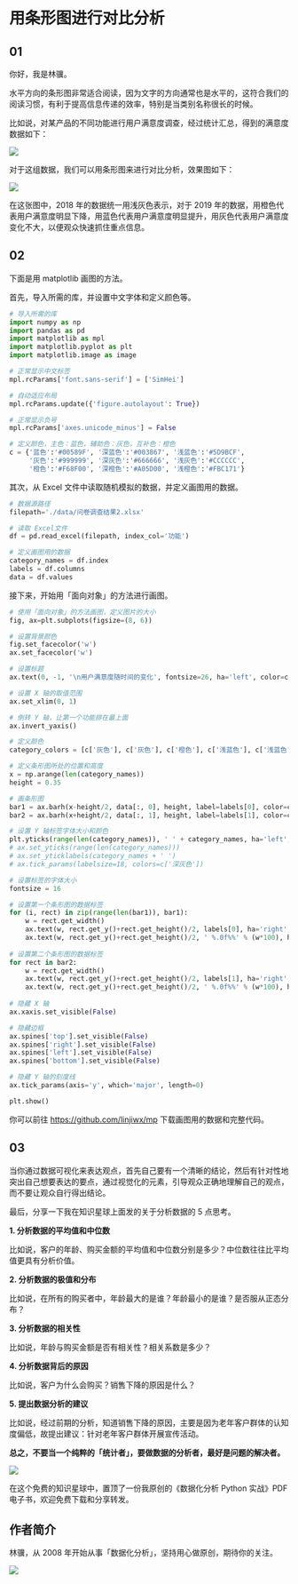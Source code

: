 #  用条形图进行对比分析

## 01

你好，我是林骥。

水平方向的条形图非常适合阅读，因为文字的方向通常也是水平的，这符合我们的阅读习惯，有利于提高信息传递的效率，特别是当类别名称很长的时候。

比如说，对某产品的不同功能进行用户满意度调查，经过统计汇总，得到的满意度数据如下：

![ ](https://tva1.sinaimg.cn/large/007S8ZIlgy1gf5vuscd6fj30gg07aab4.jpg)

对于这组数据，我们可以用条形图来进行对比分析，效果图如下：

![ ](https://tva1.sinaimg.cn/large/007S8ZIlgy1gf868p0e51j30we0mmq6v.jpg)

在这张图中，2018 年的数据统一用浅灰色表示，对于 2019 年的数据，用橙色代表用户满意度明显下降，用蓝色代表用户满意度明显提升，用灰色代表用户满意度变化不大，以便观众快速抓住重点信息。



## 02

下面是用 matplotlib 画图的方法。

首先，导入所需的库，并设置中文字体和定义颜色等。

```python
# 导入所需的库
import numpy as np
import pandas as pd
import matplotlib as mpl
import matplotlib.pyplot as plt
import matplotlib.image as image

# 正常显示中文标签
mpl.rcParams['font.sans-serif'] = ['SimHei']

# 自动适应布局
mpl.rcParams.update({'figure.autolayout': True})

# 正常显示负号
mpl.rcParams['axes.unicode_minus'] = False

# 定义颜色，主色：蓝色，辅助色：灰色，互补色：橙色
c = {'蓝色':'#00589F', '深蓝色':'#003867', '浅蓝色':'#5D9BCF',
     '灰色':'#999999', '深灰色':'#666666', '浅灰色':'#CCCCCC',
     '橙色':'#F68F00', '深橙色':'#A05D00', '浅橙色':'#FBC171'}
```

其次，从 Excel 文件中读取随机模拟的数据，并定义画图用的数据。

```python
# 数据源路径
filepath='./data/问卷调查结果2.xlsx'

# 读取 Excel文件
df = pd.read_excel(filepath, index_col='功能')

# 定义画图用的数据
category_names = df.index
labels = df.columns
data = df.values
```

接下来，开始用「面向对象」的方法进行画图。

```python
# 使用「面向对象」的方法画图，定义图片的大小
fig, ax=plt.subplots(figsize=(8, 6))

# 设置背景颜色
fig.set_facecolor('w')
ax.set_facecolor('w')

# 设置标题
ax.text(0, -1, '\n用户满意度随时间的变化', fontsize=26, ha='left', color=c['深灰色'])

# 设置 X 轴的取值范围
ax.set_xlim(0, 1)

# 倒转 Y 轴，让第一个功能排在最上面
ax.invert_yaxis()

# 定义颜色
category_colors = [c['灰色'], c['灰色'], c['橙色'], c['浅蓝色'], c['浅蓝色']]

# 定义条形图所处的位置和高度
x = np.arange(len(category_names))
height = 0.35

# 画条形图
bar1 = ax.barh(x-height/2, data[:, 0], height, label=labels[0], color=c['浅灰色'])
bar2 = ax.barh(x+height/2, data[:, 1], height, label=labels[1], color=category_colors)

# 设置 Y 轴标签字体大小和颜色
plt.yticks(range(len(category_names)), ' ' + category_names, ha='left', color=c['深灰色'], size=18)
# ax.set_yticks(range(len(category_names)))
# ax.set_yticklabels(category_names + ' ')
# ax.tick_params(labelsize=18, colors=c['深灰色'])

# 设置标签的字体大小
fontsize = 16

# 设置第一个条形图的数据标签
for (i, rect) in zip(range(len(bar1)), bar1):
    w = rect.get_width()
    ax.text(w, rect.get_y()+rect.get_height()/2, labels[0], ha='right', va='center', color=c['灰色'], fontsize=fontsize)
    ax.text(w, rect.get_y()+rect.get_height()/2, ' %.0f%%' % (w*100), ha='left', va='center', color=c['深灰色'], fontsize=fontsize)
    
# 设置第二个条形图的数据标签
for rect in bar2:
    w = rect.get_width()
    ax.text(w, rect.get_y()+rect.get_height()/2, labels[1], ha='right', va='center', color=c['浅灰色'], fontsize=fontsize)
    ax.text(w, rect.get_y()+rect.get_height()/2, ' %.0f%%' % (w*100), ha='left', va='center', color=c['深灰色'], fontsize=fontsize)
    
# 隐藏 X 轴
ax.xaxis.set_visible(False)

# 隐藏边框
ax.spines['top'].set_visible(False)
ax.spines['right'].set_visible(False)
ax.spines['left'].set_visible(False)
ax.spines['bottom'].set_visible(False)

# 隐藏 Y 轴的刻度线
ax.tick_params(axis='y', which='major', length=0)

plt.show()
```

你可以前往 https://github.com/linjiwx/mp 下载画图用的数据和完整代码。

## 03

当你通过数据可视化来表达观点，首先自己要有一个清晰的结论，然后有针对性地突出自己想要表达的要点，通过视觉化的元素，引导观众正确地理解自己的观点，而不要让观众自行得出结论。

最后，分享一下我在知识星球上面发的关于分析数据的 5 点思考。

**1. 分析数据的平均值和中位数**

比如说，客户的年龄、购买金额的平均值和中位数分别是多少？中位数往往比平均值更具有分析价值。

**2. 分析数据的极值和分布**

比如说，在所有的购买者中，年龄最大的是谁？年龄最小的是谁？是否服从正态分布？

**3. 分析数据的相关性**

比如说，年龄与购买金额是否有相关性？相关系数是多少？

**4. 分析数据背后的原因**

比如说，客户为什么会购买？销售下降的原因是什么？

**5. 提出数据分析的建议**

比如说，经过前期的分析，知道销售下降的原因，主要是因为老年客户群体的认知度偏低，故提出建议：针对老年客户群体开展宣传活动。

**总之，不要当一个纯粹的「统计者」，要做数据的分析者，最好是问题的解决者。**



![ ](https://tva1.sinaimg.cn/large/007S8ZIlgy1gf86d9we0oj30j60ae0um.jpg)



在这个免费的知识星球中，置顶了一份我原创的《数据化分析 Python 实战》PDF 电子书，欢迎免费下载和分享转发。



##  作者简介

林骥，从 2008 年开始从事「数据化分析」，坚持用心做原创，期待你的关注。



![ ](https://tva1.sinaimg.cn/large/007S8ZIlgy1gefb1hj9krj30pv0b00u8.jpg)

